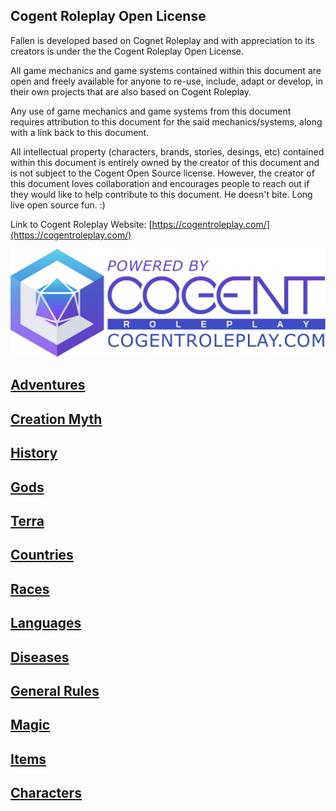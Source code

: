 ## Cogent Roleplay Open License

Fallen is developed based on Cognet Roleplay and with appreciation to its creators is under the the Cogent Roleplay Open License.

All game mechanics and game systems contained within this document are open and freely available for anyone to re-use, include, adapt or develop, in their own projects that are also based on Cogent Roleplay.

Any use of game mechanics and game systems from this document requires attribution to this document for the said mechanics/systems, along with a link back to this document.

All intellectual property (characters, brands, stories, desings, etc) contained within this document is entirely owned by the creator of this document and is not subject to the Cogent Open Source license. However, the creator of this document loves collaboration and encourages people to reach out if they would like to help contribute to this document. He doesn't bite. Long live open source fun. :)

Link to Cogent Roleplay Website: [https://cogentroleplay.com/](https://cogentroleplay.com/)

![Alt text](CogentRoleplayAttribution_Wide.png)

## [Adventures](Adventures/Adventures.md)

## [Creation Myth](CreationMyth/CreationMyth.md)

## [History](History/History.md)

## [Gods](Gods/Gods.md)

## [Terra](Terra/Terra.md)

## [Countries](Countries/Countries.md)

## [Races](Races/Races.md)

## [Languages](Languages/Languages.md)

## [Diseases](Diseases/Diseases.md)

## [General Rules](GeneralRules/GeneralRules.md)

## [Magic](Magic/Magic.md)

## [Items](Items/Items.md)

## [Characters](Characters/Characters.md)
